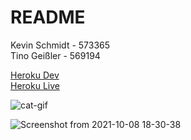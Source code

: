 # README
Kevin Schmidt - 573365\
Tino Geißler - 569194

[Heroku Dev](https://abitmore-song-api.herokuapp.com/)\
[Heroku Live](https://abitmore-song-api-prod.herokuapp.com/)

![cat-gif](https://i.giphy.com/media/VbnUQpnihPSIgIXuZv/giphy.webp)

![Screenshot from 2021-10-08 18-30-38](https://user-images.githubusercontent.com/49196195/136591798-943fe69c-3bb2-4cd2-814e-416764765523.png)

